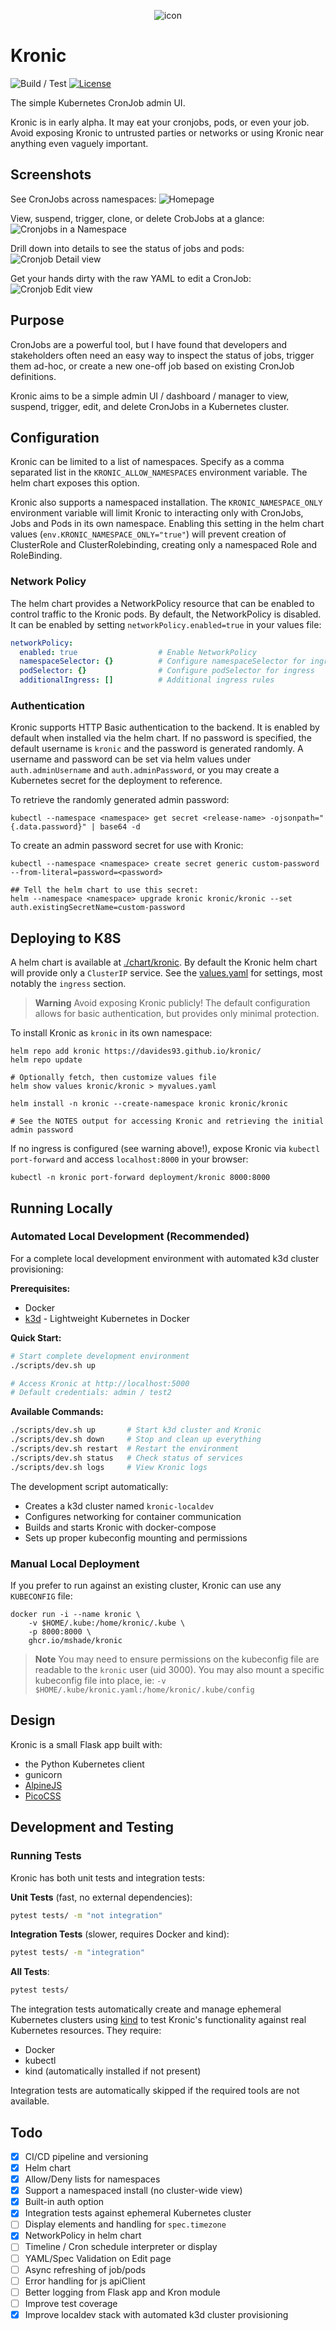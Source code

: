 <p align="center">
    <img src="./static/android-chrome-192x192.png" alt="icon">
</p>

# Kronic

![Build / Test](https://github.com/mshade/kronic/actions/workflows/build.yaml/badge.svg)
[![License](https://img.shields.io/badge/License-Apache_2.0-blue.svg)](https://opensource.org/licenses/Apache-2.0)

The simple Kubernetes CronJob admin UI.

Kronic is in early alpha. It may eat your cronjobs, pods, or even your job.
Avoid exposing Kronic to untrusted parties or networks or using Kronic near anything even vaguely important.


## Screenshots

See CronJobs across namespaces:
![Homepage](/.github/kronic-home.png)

View, suspend, trigger, clone, or delete CrobJobs at a glance:
![Cronjobs in a Namespace](/.github/kronic-namespace.png)

Drill down into details to see the status of jobs and pods:
![Cronjob Detail view](/.github/kronic-detail.png)

Get your hands dirty with the raw YAML to edit a CronJob:
![Cronjob Edit view](/.github/kronic-edit.png)


## Purpose

CronJobs are a powerful tool, but I have found that developers and stakeholders often need an easy way to inspect the status of jobs,
trigger them ad-hoc, or create a new one-off job based on existing CronJob definitions.

Kronic aims to be a simple admin UI / dashboard / manager to view, suspend, trigger, edit, and delete CronJobs in a Kubernetes cluster.


## Configuration

Kronic can be limited to a list of namespaces. Specify as a comma separated list in the `KRONIC_ALLOW_NAMESPACES` environment variable.
The helm chart exposes this option.

Kronic also supports a namespaced installation. The `KRONIC_NAMESPACE_ONLY`
environment variable will limit Kronic to interacting only with CronJobs, Jobs
and Pods in its own namespace. Enabling this setting in the helm chart values
(`env.KRONIC_NAMESPACE_ONLY="true"`) will prevent creation of ClusterRole and
ClusterRolebinding, creating only a namespaced Role and RoleBinding.

### Network Policy

The helm chart provides a NetworkPolicy resource that can be enabled to control traffic to the Kronic pods. 
By default, the NetworkPolicy is disabled. It can be enabled by setting `networkPolicy.enabled=true` in your values file:

```yaml
networkPolicy:
  enabled: true                  # Enable NetworkPolicy
  namespaceSelector: {}          # Configure namespaceSelector for ingress
  podSelector: {}                # Configure podSelector for ingress
  additionalIngress: []          # Additional ingress rules
```

### Authentication

Kronic supports HTTP Basic authentication to the backend. It is enabled by default when installed via the helm chart. If no password is specified, the default username is `kronic` and the password is generated randomly.
A username and password can be set via helm values under `auth.adminUsername` and `auth.adminPassword`, or you may create a Kubernetes secret for the deployment to reference.

To retrieve the randomly generated admin password:
```
kubectl --namespace <namespace> get secret <release-name> -ojsonpath="{.data.password}" | base64 -d
```

To create an admin password secret for use with Kronic:
```
kubectl --namespace <namespace> create secret generic custom-password --from-literal=password=<password>

## Tell the helm chart to use this secret:
helm --namespace <namespace> upgrade kronic kronic/kronic --set auth.existingSecretName=custom-password
```

## Deploying to K8S

A helm chart is available at [./chart/kronic](./chart/kronic/). 
By default the Kronic helm chart will provide only a `ClusterIP` service. See the [values.yaml](./chart/kronic/values.yaml) for settings,
most notably the `ingress` section. 

> **Warning**
> Avoid exposing Kronic publicly! The default configuration allows for basic authentication, but
> provides only minimal protection. 

To install Kronic as `kronic` in its own namespace:

```
helm repo add kronic https://davides93.github.io/kronic/
helm repo update

# Optionally fetch, then customize values file
helm show values kronic/kronic > myvalues.yaml

helm install -n kronic --create-namespace kronic kronic/kronic

# See the NOTES output for accessing Kronic and retrieving the initial admin password
```

If no ingress is configured (see warning above!), expose Kronic via `kubectl port-forward` and access `localhost:8000` in your browser:

```
kubectl -n kronic port-forward deployment/kronic 8000:8000
```

## Running Locally

### Automated Local Development (Recommended)

For a complete local development environment with automated k3d cluster provisioning:

**Prerequisites:**
- Docker
- [k3d](https://k3d.io/) - Lightweight Kubernetes in Docker

**Quick Start:**
```bash
# Start complete development environment
./scripts/dev.sh up

# Access Kronic at http://localhost:5000
# Default credentials: admin / test2
```

**Available Commands:**
```bash
./scripts/dev.sh up       # Start k3d cluster and Kronic
./scripts/dev.sh down     # Stop and clean up everything
./scripts/dev.sh restart  # Restart the environment
./scripts/dev.sh status   # Check status of services
./scripts/dev.sh logs     # View Kronic logs
```

The development script automatically:
- Creates a k3d cluster named `kronic-localdev`
- Configures networking for container communication  
- Builds and starts Kronic with docker-compose
- Sets up proper kubeconfig mounting and permissions

### Manual Local Deployment

If you prefer to run against an existing cluster, Kronic can use any `KUBECONFIG` file:

```
docker run -i --name kronic \
    -v $HOME/.kube:/home/kronic/.kube \
    -p 8000:8000 \
    ghcr.io/mshade/kronic
```

> **Note**
> You may need to ensure permissions on the kubeconfig file are readable to the `kronic` user (uid 3000). You may also mount a specific kubeconfig file into place, ie: `-v $HOME/.kube/kronic.yaml:/home/kronic/.kube/config`


## Design

Kronic is a small Flask app built with:
- the Python Kubernetes client
- gunicorn
- [AlpineJS](https://alpinejs.dev/)
- [PicoCSS](https://picocss.com/)


## Development and Testing

### Running Tests

Kronic has both unit tests and integration tests:

**Unit Tests** (fast, no external dependencies):
```bash
pytest tests/ -m "not integration"
```

**Integration Tests** (slower, requires Docker and kind):
```bash
pytest tests/ -m "integration"
```

**All Tests**:
```bash
pytest tests/
```

The integration tests automatically create and manage ephemeral Kubernetes clusters using [kind](https://kind.sigs.k8s.io/) to test Kronic's functionality against real Kubernetes resources. They require:
- Docker
- kubectl 
- kind (automatically installed if not present)

Integration tests are automatically skipped if the required tools are not available.


## Todo

- [x] CI/CD pipeline and versioning
- [x] Helm chart
- [x] Allow/Deny lists for namespaces
- [x] Support a namespaced install (no cluster-wide view)
- [x] Built-in auth option
- [x] Integration tests against ephemeral Kubernetes cluster
- [ ] Display elements and handling for `spec.timezone`
- [x] NetworkPolicy in helm chart
- [ ] Timeline / Cron schedule interpreter or display
- [ ] YAML/Spec Validation on Edit page
- [ ] Async refreshing of job/pods
- [ ] Error handling for js apiClient
- [ ] Better logging from Flask app and Kron module
- [ ] Improve test coverage
- [x] Improve localdev stack with automated k3d cluster provisioning
